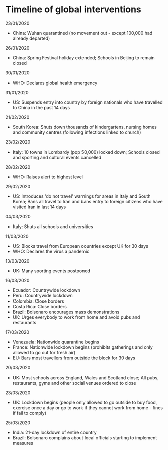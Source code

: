 # Timeline of global interventions

23/01/2020
- China: Wuhan quarantined (no movement out - except 100,000 had already departed)

26/01/2020

- China: Spring Festival holiday extended; Schools in Beijing to remain closed 

30/01/2020 
- WHO: Declares global health emergency

31/01/2020 
- US: Suspends entry into country by foreign nationals who have travelled to China in the past 14 days 

21/02/2020 
- South Korea: Shuts down thousands of kindergartens, nursing homes and community centres (following infections linked to church)

23/02/2020 
- Italy: 10 towns in Lombardy (pop 50,000) locked down; Schools closed and sporting and cultural events cancelled

28/02/2020 
- WHO: Raises alert to highest level

29/02/2020 
- US: Introduces 'do not travel' warnings for areas in Italy and South Korea; Bans all travel to Iran and bans entry to foreign citizens who have visited Iran in last 14 days

04/03/2020 
- Italy: Shuts all schools and universities

11/03/2020 
- US: Blocks travel from European countries except UK for 30 days
- WHO: Declares the virus a pandemic

13/03/2020
- UK: Many sporting events postponed

16/03/2020
- Ecuador: Countrywide lockdown
- Peru: Countrywide lockdown
- Colombia: Close borders
- Costa Rica: Close borders
- Brazil: Bolsonaro encourages mass demonstrations
- UK: Urges everybody to work from home and avoid pubs and restaurants

17/03/2020
- Venezuela: Nationwide quarantine begins
- France: Nationwide lockdown begins (prohibits gatherings and only allowed to go out for fresh air)
- EU: Bars most travellers from outside the block for 30 days

20/03/2020
- UK: Most schools across England, Wales and Scotland close; All pubs, restaurants, gyms and other social venues ordered to close

23/03/2020
- UK: Lockdown begins (people only allowed to go outside to buy food, exercise once a day or go to work if they cannot work from home - fines if fail to comply)

25/03/2020
- India: 21-day lockdown of entire country
- Brazil: Bolsonaro complains about local officials starting to implement measures


